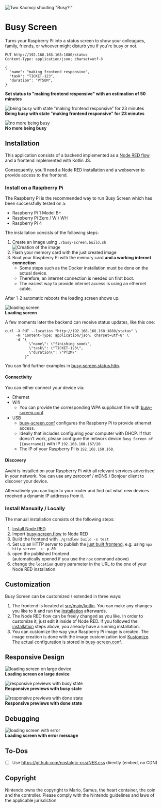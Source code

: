 ![Two Kaomoji shouting "Busy?!"](docs/banner.svg)

# Busy Screen

Turns your Raspberry Pi into a status screen to show your colleagues, family, friends, or whoever might disturb you if you're busy or not.

```shell
PUT http://192.168.168.168:1880/status
Content-Type: application/json; charset=utf-8

{
  "name": "making frontend responsive",
  "task": "TICKET-123",
  "duration": "PT50M",
}
```

**Set status to "making frontend responsive" with an estimation of 50 minutes**

![being busy with state "making frontend responsive" for 23 minutes](docs/busy.gif)  
**Being busy with state "making frontend responsive" for 23 minutes**

![no more being busy](docs/done.gif)  
**No more being busy**

## Installation

This application consists of a backend implemented as a [Node RED flow](busy-screen.flow) and a frontend implemented with Kotlin JS.

Consequently, you'll need a Node RED installation and a webserver to provide access to the frontend.

### Install on a Raspberry Pi

The Raspberry Pi is the recommended way to run Busy Screen which has been successfully tested on a:

- Raspberry Pi 1 Model B+
- Raspberry Pi Zero / W / WH
- Raspberry Pi 4

The installation consists of the following steps:

1) Create an image using `./busy-screen.build.sh`  
   ![Creation of the image](docs/installation.png)
2) Flash your memory card with the just created image
3) Boot your Raspberry Pi with the memory card **and a working internet connection**
    - Some steps such as the Docker installation must be done on the actual device.
    - Therefore, an internet connection is needed on first boot.
    - The easiest way to provide internet access is using an ethernet cable.

After 1-2 automatic reboots the loading screen shows up.

![loading screen](docs/loading-small.gif)  
**Loading screen**

A few moments later the backend can receive status updates, like this one:

```shell
curl -X PUT --location "http://192.168.168.168:1880/status" \
     -H "Content-Type: application/json; charset=utf-8" \
     -d "{
           \"name\": \"finishing soon\",
           \"task\": \"TICKET-123\",
           \"duration\": \"PT2M\"
         }"
```

You can find further examples in [busy-screen.status.http](busy-screen.status.http).

#### Connectivity

You can either connect your device via:

- Ethernet
- Wifi
    - You can provide the corresponding WPA supplicant file with [busy-screen.conf](busy-screen.conf).
- USB
    - [busy-screen.conf](busy-screen.conf) configures the Raspberry Pi to provide ethernet access.
    - Ideally that includes configuring your computer with DHCP. If that doesn't work, please configure the network device `Busy Screen of {{username}}` with
      IP `192.168.168.167/28`.
    - The IP of your Raspberry Pi is `192.168.168.168`.

#### Discovery

Avahi is installed on your Raspberry Pi with all relevant services advertised in your network. You can use any zeroconf / mDNS / Bonjour client to discover your
device.

Alternatively you can login to your router and find out what new devices received a dynamic IP addresss from it.

### Install Manually / Locally

The manual installation consists of the following steps:

1) [Install Node RED](https://nodered.org/docs/getting-started/)
2) Import [busy-screen.flow](busy-screen.flow) to Node RED
3) Build the frontend with `./gradlew build -x test`
4) Set up an HTTP server to publish the [just built frontend](build/distributions), e.g. using `npx http-server -c -p 80`
5) open the published frontend  
   (automatically opened if you use the `npx` command above)
6) change the `location` query parameter in the URL to the one of your Node RED installation

## Customization

Busy Screen can be customized / extended in three ways:

1) The frontend is located at [src/main/kotlin](src/main/kotlin). You can make any changes you like to it and run the [installation](#installation) afterwards.
2) The Node RED flow can be freely changed as you like. In order to customize it, just edit it inside of Node RED. If you followed
   the [installation](#installation) steps above, you already have a running installation.
3) You can customize the way your Raspberry Pi image is created. The image creation is done with the image customization
   tool [Kustomize](https://github.com/bkahlert/kustomize). The actual configuration is stored in [busy-screen.conf](busy-screen.conf).

## Responsive Design

![loading screen on large device](docs/loading-large.gif)  
**Loading screen on large device**

![responsive previews with busy state](docs/responsive-busy.jpg)  
**Responsive previews with busy state**

![responsive previews with done state](docs/responsive-done.jpg)  
**Responsive previews with done state**

## Debugging

![loading screen with error](docs/loading-error.gif)  
**Loading screen with error message**

## To-Dos

- [ ] Use https://github.com/nostalgic-css/NES.css directly (embed, no CDN)

## Copyright

Nintendo owns the copyright to Mario, Samus, the heart container, the coin and the controller. Please comply with the Nintendo guidelines and laws of the
applicable jurisdiction.
